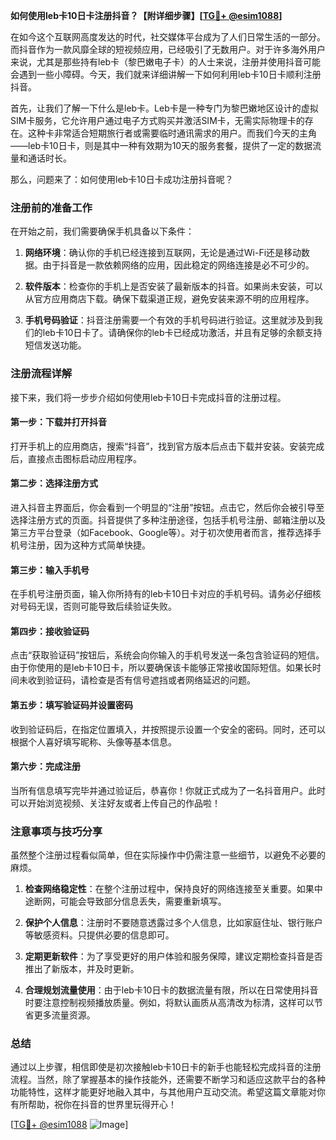 **如何使用leb卡10日卡注册抖音？【附详细步骤】[[TG💪+ @esim1088](https://t.me/s/esim1088)]**

在如今这个互联网高度发达的时代，社交媒体平台成为了人们日常生活的一部分。而抖音作为一款风靡全球的短视频应用，已经吸引了无数用户。对于许多海外用户来说，尤其是那些持有leb卡（黎巴嫩电子卡）的人士来说，注册并使用抖音可能会遇到一些小障碍。今天，我们就来详细讲解一下如何利用leb卡10日卡顺利注册抖音。

首先，让我们了解一下什么是leb卡。Leb卡是一种专门为黎巴嫩地区设计的虚拟SIM卡服务，它允许用户通过电子方式购买并激活SIM卡，无需实际物理卡的存在。这种卡非常适合短期旅行者或需要临时通讯需求的用户。而我们今天的主角——leb卡10日卡，则是其中一种有效期为10天的服务套餐，提供了一定的数据流量和通话时长。

那么，问题来了：如何使用leb卡10日卡成功注册抖音呢？

### 注册前的准备工作

在开始之前，我们需要确保手机具备以下条件：

1. **网络环境**：确认你的手机已经连接到互联网，无论是通过Wi-Fi还是移动数据。由于抖音是一款依赖网络的应用，因此稳定的网络连接是必不可少的。
   
2. **软件版本**：检查你的手机上是否安装了最新版本的抖音。如果尚未安装，可以从官方应用商店下载。确保下载渠道正规，避免安装来源不明的应用程序。

3. **手机号码验证**：抖音注册需要一个有效的手机号码进行验证。这里就涉及到我们的leb卡10日卡了。请确保你的leb卡已经成功激活，并且有足够的余额支持短信发送功能。

### 注册流程详解

接下来，我们将一步步介绍如何使用leb卡10日卡完成抖音的注册过程。

#### 第一步：下载并打开抖音

打开手机上的应用商店，搜索“抖音”，找到官方版本后点击下载并安装。安装完成后，直接点击图标启动应用程序。

#### 第二步：选择注册方式

进入抖音主界面后，你会看到一个明显的“注册”按钮。点击它，然后你会被引导至选择注册方式的页面。抖音提供了多种注册途径，包括手机号注册、邮箱注册以及第三方平台登录（如Facebook、Google等）。对于初次使用者而言，推荐选择手机号注册，因为这种方式简单快捷。

#### 第三步：输入手机号

在手机号注册页面，输入你所持有的leb卡10日卡对应的手机号码。请务必仔细核对号码无误，否则可能导致后续验证失败。

#### 第四步：接收验证码

点击“获取验证码”按钮后，系统会向你输入的手机号发送一条包含验证码的短信。由于你使用的是leb卡10日卡，所以要确保该卡能够正常接收国际短信。如果长时间未收到验证码，请检查是否有信号遮挡或者网络延迟的问题。

#### 第五步：填写验证码并设置密码

收到验证码后，在指定位置填入，并按照提示设置一个安全的密码。同时，还可以根据个人喜好填写昵称、头像等基本信息。

#### 第六步：完成注册

当所有信息填写完毕并通过验证后，恭喜你！你就正式成为了一名抖音用户。此时可以开始浏览视频、关注好友或者上传自己的作品啦！

### 注意事项与技巧分享

虽然整个注册过程看似简单，但在实际操作中仍需注意一些细节，以避免不必要的麻烦。

1. **检查网络稳定性**：在整个注册过程中，保持良好的网络连接至关重要。如果中途断网，可能会导致部分信息丢失，需要重新填写。

2. **保护个人信息**：注册时不要随意透露过多个人信息，比如家庭住址、银行账户等敏感资料。只提供必要的信息即可。

3. **定期更新软件**：为了享受更好的用户体验和服务保障，建议定期检查抖音是否推出了新版本，并及时更新。

4. **合理规划流量使用**：由于leb卡10日卡的数据流量有限，所以在日常使用抖音时要注意控制视频播放质量。例如，将默认画质从高清改为标清，这样可以节省更多流量资源。

### 总结

通过以上步骤，相信即使是初次接触leb卡10日卡的新手也能轻松完成抖音的注册流程。当然，除了掌握基本的操作技能外，还需要不断学习和适应这款平台的各种功能特性，这样才能更好地融入其中，与其他用户互动交流。希望这篇文章能对你有所帮助，祝你在抖音的世界里玩得开心！

[[TG💪+ @esim1088](https://t.me/s/esim1088) ![Image](https://i.postimg.cc/4NQfJmqS/Snipaste-2025-05-13-00-14-12.png)]